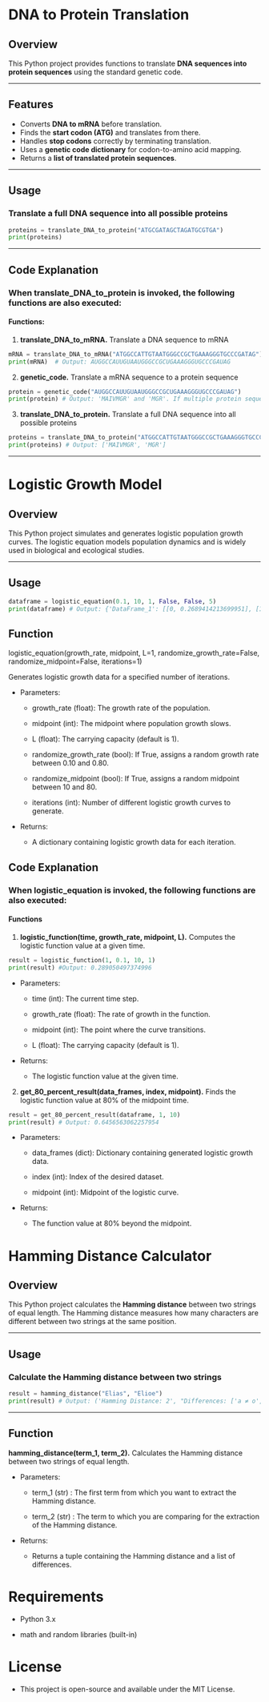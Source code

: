 # DNA to Protein Translation

## Overview
This Python project provides functions to translate **DNA sequences into protein sequences** using the standard genetic code.

---

## Features
- Converts **DNA to mRNA** before translation.
- Finds the **start codon (ATG)** and translates from there.
- Handles **stop codons** correctly by terminating translation.
- Uses a **genetic code dictionary** for codon-to-amino acid mapping.
- Returns a **list of translated protein sequences**.

---

## Usage
### Translate a full DNA sequence into all possible proteins
```python
proteins = translate_DNA_to_protein("ATGCGATAGCTAGATGCGTGA")
print(proteins)
```

---

## Code Explanation
### When translate_DNA_to_protein is invoked, the following functions are also executed:
#### Functions:
1. **translate_DNA_to_mRNA.** Translate a DNA sequence to mRNA
```python
mRNA = translate_DNA_to_mRNA("ATGGCCATTGTAATGGGCCGCTGAAAGGGTGCCCGATAG")
print(mRNA)  # Output: AUGGCCAUUGUAAUGGGCCGCUGAAAGGGUGCCCGAUAG
```

2. **genetic_code.** Translate a mRNA sequence to a protein sequence
```python
protein = genetic_code("AUGGCCAUUGUAAUGGGCCGCUGAAAGGGUGCCCGAUAG")
print(protein) # Output: 'MAIVMGR' and 'MGR'. If multiple protein sequences are present within the same mRNA sequence, the function will produce one output at a time. However, since it is encapsulated within a loop, it will ultimately generate all the protein sequences.  
```

3. **translate_DNA_to_protein.** Translate a full DNA sequence into all possible proteins
```python
proteins = translate_DNA_to_protein("ATGGCCATTGTAATGGGCCGCTGAAAGGGTGCCCGATAG")
print(proteins) # Output: ['MAIVMGR', 'MGR']
```

---


# Logistic Growth Model

## Overview

This Python project simulates and generates logistic population growth curves. The logistic equation models population dynamics and is widely used in biological and ecological studies.

---

## Usage
```python
dataframe = logistic_equation(0.1, 10, 1, False, False, 5)
print(dataframe) # Output: {'DataFrame_1': [[0, 0.2689414213699951], [1, 0.289050497374996], [2, 0.31002551887238755], [3, 0.3318122278318339], [4, 0.35434369377420455], [5, 0.3775406687981454], [6, 0.401312339887548], [7, 0.425557483188341], [8, 0.45016600268752216], [9, 0.47502081252106], [10, 0.5], [11, 0.52497918747894], [12, 0.549833997312478], [13, 0.574442516811659], [14, 0.598687660112452], [15, 0.6224593312018546], [16, 0.6456563062257954], [17, 0.6681877721681662], [18, 0.6899744811276125], [19, 0.7109495026250039]]}
```

## Function
logistic_equation(growth_rate, midpoint, L=1, randomize_growth_rate=False, randomize_midpoint=False, iterations=1)

Generates logistic growth data for a specified number of iterations.

- Parameters:

  - growth_rate (float): The growth rate of the population.

  - midpoint (int): The midpoint where population growth slows.

  - L (float): The carrying capacity (default is 1).

  - randomize_growth_rate (bool): If True, assigns a random growth rate between 0.10 and 0.80.

  - randomize_midpoint (bool): If True, assigns a random midpoint between 10 and 80.

  - iterations (int): Number of different logistic growth curves to generate.

- Returns:

  - A dictionary containing logistic growth data for each iteration.


## Code Explanation
### When logistic_equation is invoked, the following functions are also executed:
#### Functions
1. **logistic_function(time, growth_rate, midpoint, L).** Computes the logistic function value at a given time.

```python
result = logistic_function(1, 0.1, 10, 1)
print(result) #Output: 0.289050497374996
```


- Parameters:

  - time (int): The current time step.

  - growth_rate (float): The rate of growth in the function.

  - midpoint (int): The point where the curve transitions.

  - L (float): The carrying capacity (default is 1).

- Returns:

  - The logistic function value at the given time.

2. **get_80_percent_result(data_frames, index, midpoint).** Finds the logistic function value at 80% of the midpoint time.

```python
result = get_80_percent_result(dataframe, 1, 10)
print(result) # Output: 0.6456563062257954
````

- Parameters:

  - data_frames (dict): Dictionary containing generated logistic growth data.

  - index (int): Index of the desired dataset.

  - midpoint (int): Midpoint of the logistic curve.

- Returns:

  - The function value at 80% beyond the midpoint.

  
# Hamming Distance Calculator

## Overview
This Python project calculates the **Hamming distance** between two strings of equal length. The Hamming distance measures how many characters are different between two strings at the same position.

---

## Usage
### Calculate the Hamming distance between two strings
```python
result = hamming_distance("Elias", "Elioe")
print(result) # Output: ('Hamming Distance: 2', "Differences: ['a ≠ o', 's ≠ e']")
```

---

## Function

**hamming_distance(term_1, term_2).** Calculates the Hamming distance between two strings of equal length.

- Parameters:

  - term_1 (str) : The first term from which you want to extract the Hamming distance.

  - term_2 (str) : The term to which you are comparing for the extraction of the Hamming distance.
  
- Returns:

  - Returns a tuple containing the Hamming distance and a list of differences.


# Requirements

- Python 3.x

- math and random libraries (built-in)

# License

- This project is open-source and available under the MIT License.
